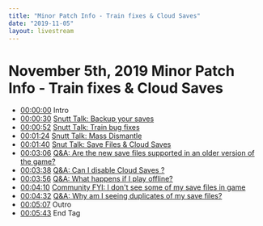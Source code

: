 ```yaml
---
title: "Minor Patch Info - Train fixes & Cloud Saves"
date: "2019-11-05"
layout: livestream
---
```

# November 5th, 2019 Minor Patch Info - Train fixes & Cloud Saves
* [00:00:00](https://youtu.be/Fsod_UF5eus?t=0) Intro
* [00:00:30](https://youtu.be/Fsod_UF5eus?t=30) [Snutt Talk: Backup your saves](./transcriptions/yt-Fsod_UF5eus,30.72,52.88.md)
* [00:00:52](https://youtu.be/Fsod_UF5eus?t=52) [Snutt Talk: Train bug fixes](./transcriptions/yt-Fsod_UF5eus,52.88,84.28.md)
* [00:01:24](https://youtu.be/Fsod_UF5eus?t=84) [Snutt Talk: Mass Dismantle](./transcriptions/yt-Fsod_UF5eus,84.28,100.36.md)
* [00:01:40](https://youtu.be/Fsod_UF5eus?t=100) [Snut Talk: Save Files & Cloud Saves](./transcriptions/yt-Fsod_UF5eus,100.36,186.48.md)
* [00:03:06](https://youtu.be/Fsod_UF5eus?t=186) [Q&A: Are the new save files supported in an older version of the game?](./transcriptions/yt-Fsod_UF5eus,186.48,218.32.md)
* [00:03:38](https://youtu.be/Fsod_UF5eus?t=218) [Q&A: Can I disable Cloud Saves ?](./transcriptions/yt-Fsod_UF5eus,218.32,236.16.md)
* [00:03:56](https://youtu.be/Fsod_UF5eus?t=236) [Q&A: What happens if I play offline?](./transcriptions/yt-Fsod_UF5eus,236.16,250.md)
* [00:04:10](https://youtu.be/Fsod_UF5eus?t=250) [Community FYI: I don't see some of my save files in game](./transcriptions/yt-Fsod_UF5eus,250,272.56.md)
* [00:04:32](https://youtu.be/Fsod_UF5eus?t=272) [Q&A: Why am I seeing duplicates of my save files?](./transcriptions/yt-Fsod_UF5eus,272.56,307.28.md)
* [00:05:07](https://youtu.be/Fsod_UF5eus?t=307) Outro
* [00:05:43](https://youtu.be/Fsod_UF5eus?t=343) End Tag
